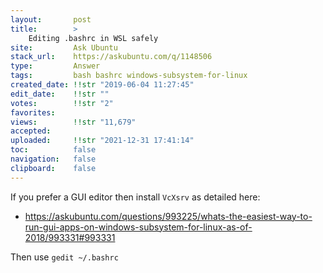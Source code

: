 ```yaml
---
layout:       post
title:        >
    Editing .bashrc in WSL safely
site:         Ask Ubuntu
stack_url:    https://askubuntu.com/q/1148506
type:         Answer
tags:         bash bashrc windows-subsystem-for-linux
created_date: !!str "2019-06-04 11:27:45"
edit_date:    !!str ""
votes:        !!str "2"
favorites:    
views:        !!str "11,679"
accepted:     
uploaded:     !!str "2021-12-31 17:41:14"
toc:          false
navigation:   false
clipboard:    false
---
```


If you prefer a GUI editor then install `VcXsrv` as detailed here:

- https://askubuntu.com/questions/993225/whats-the-easiest-way-to-run-gui-apps-on-windows-subsystem-for-linux-as-of-2018/993331#993331

Then use `gedit ~/.bashrc`
